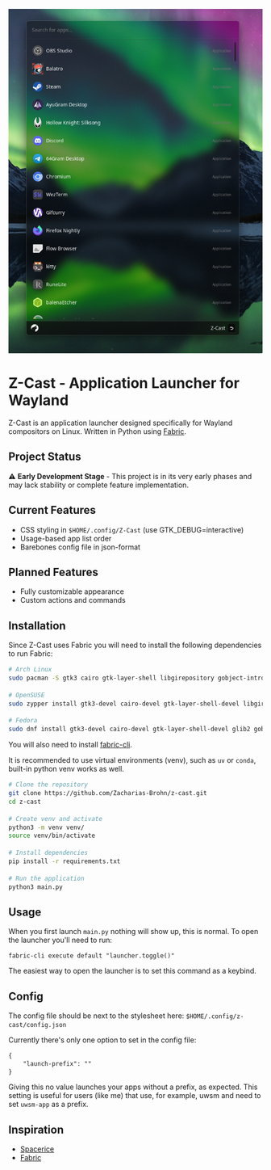 ![img](./assets/launcher.png)

# Z-Cast - Application Launcher for Wayland

Z-Cast is an application launcher designed specifically for Wayland compositors on Linux. Written in Python using [Fabric](https://github.com/Fabric-Development/fabric).

## Project Status

⚠️ **Early Development Stage** - This project is in its very early phases and may lack stability or complete feature implementation.

## Current Features

- CSS styling in `$HOME/.config/Z-Cast` (use GTK_DEBUG=interactive)
- Usage-based app list order
- Barebones config file in json-format

## Planned Features

- Fully customizable appearance
- Custom actions and commands

## Installation

Since Z-Cast uses Fabric you will need to install the following dependencies to run Fabric:
```bash
# Arch Linux
sudo pacman -S gtk3 cairo gtk-layer-shell libgirepository gobject-introspection gobject-introspection-runtime python python-pip python-gobject python-cairo python-loguru pkgconf

# OpenSUSE
sudo zypper install gtk3-devel cairo-devel gtk-layer-shell-devel libgirepository-1_0-1 libgirepository-2_0-0 gobject-introspection-devel python311 python311-pip python311-gobject python311-gobject-cairo python311-pycairo python311-loguru pkgconf

# Fedora
sudo dnf install gtk3-devel cairo-devel gtk-layer-shell-devel glib2 gobject-introspection-devel python3-devel python-pip python3-gobject python3-cairo python3-loguru pkgconf

```
You will also need to install [fabric-cli](https://github.com/Fabric-Development/fabric-cli).

It is recommended to use virtual environments (venv), such as `uv` or `conda`,
built-in python venv works as well.

```bash
# Clone the repository
git clone https://github.com/Zacharias-Brohn/z-cast.git
cd z-cast

# Create venv and activate
python3 -m venv venv/
source venv/bin/activate

# Install dependencies
pip install -r requirements.txt

# Run the application
python3 main.py
```

## Usage

When you first launch `main.py` nothing will show up, this is normal. To open
the launcher you'll need to run:
```
fabric-cli execute default "launcher.toggle()"
```
The easiest way to open the launcher is to set this command as a keybind.

## Config
The config file should be next to the stylesheet here: `$HOME/.config/z-cast/config.json`

Currently there's only one option to set in the config file:
```
{
    "launch-prefix": ""
}
```
Giving this no value launches your apps without a prefix, as expected. This
setting is useful for users (like me) that use, for example, uwsm and need to
set `uwsm-app` as a prefix.

## Inspiration
- [Spacerice](https://github.com/SlumberDemon/dotfiles)
- [Fabric](https://github.com/Fabric-Development/fabric)
